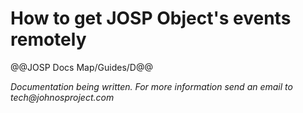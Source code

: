 # How to get JOSP Object's events remotely

@@JOSP Docs Map/Guides/D@@

_Documentation being written.
For more information send an email to tech@johnosproject.com_

